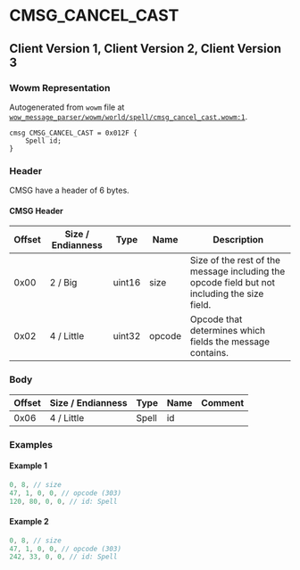 # CMSG_CANCEL_CAST

## Client Version 1, Client Version 2, Client Version 3

### Wowm Representation

Autogenerated from `wowm` file at [`wow_message_parser/wowm/world/spell/cmsg_cancel_cast.wowm:1`](https://github.com/gtker/wow_messages/tree/main/wow_message_parser/wowm/world/spell/cmsg_cancel_cast.wowm#L1).
```rust,ignore
cmsg CMSG_CANCEL_CAST = 0x012F {
    Spell id;
}
```
### Header

CMSG have a header of 6 bytes.

#### CMSG Header

| Offset | Size / Endianness | Type   | Name   | Description |
| ------ | ----------------- | ------ | ------ | ----------- |
| 0x00   | 2 / Big           | uint16 | size   | Size of the rest of the message including the opcode field but not including the size field.|
| 0x02   | 4 / Little        | uint32 | opcode | Opcode that determines which fields the message contains.|

### Body

| Offset | Size / Endianness | Type | Name | Comment |
| ------ | ----------------- | ---- | ---- | ------- |
| 0x06 | 4 / Little | Spell | id |  |

### Examples

#### Example 1

```c
0, 8, // size
47, 1, 0, 0, // opcode (303)
120, 80, 0, 0, // id: Spell
```
#### Example 2

```c
0, 8, // size
47, 1, 0, 0, // opcode (303)
242, 33, 0, 0, // id: Spell
```
